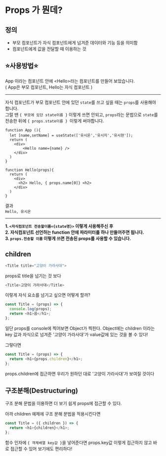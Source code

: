 # Props 가 뭔데?

## 정의

- 부모 컴포넌트가 자식 컴포넌트에게 넘겨준 데이터와 기능 등을 의미함
- 컴포넌트에게 값을 전달할 때 이용하는 것

## ⭐사용방법⭐

App 이라는 컴포넌트 안에 \<Hello>라는 컴포넌트를 만들어 보았습니다.  
( App은 부모 컴포넌트, Hello는 자식 컴포넌트 )

---

자식 컴포넌트가 부모 컴포넌트 안에 있던 `state`를 쓰고 싶을 때는 `props`를 사용해야 합니다.  
그럴 땐 `{ 부모에 있던 state이름 }` 이렇게 쓰면 안되고,
`props`라는 문법으로 `state`를 전송한 뒤에 `{ props.state이름 } `이렇게 써야합니다.

```JSX
function App (){
  let [name,setName] = useState(['유시온','유시지','유시현']);
  return (
    <div>
        <Hello name={name} />
    </div>
  )
}

function Hello(props){
  return (
    <div>
      <h2> Hello, { props.name[0]} <h2>
    </div>
  )
}
```

결과  
`Hello, 유시온`

---

**1. `<자식컴포넌트 전송할이름={state명}>` 이렇게 사용해주신 후**  
**2. 자식컴포넌트 선언하는 function 안에 파라미터를 하나 만들어주면 됩니다.**  
**3. `props.전송할 이름` 이렇게 쓰면 전송된 props를 사용할 수 있습니다.**

## children

```js
<Title title="고양이 가라사대">
```

props로 title을 넘기는 것 보다

```js
<Title>고양이 가라사대</Title>
```

이렇게 자식 요소를 넘기고 싶으면 어떻게 할까?

```js
const Title = (props) => {
  console.log(props);
  return <h1>음</h1>;
};
```

일단 props를 console에 찍어보면 Object가 찍힌다.
Object에는 children 이라는 key 값과 자식으로 넘겨준 '고양이 가라사대'가 value값에 있는 것을 볼 수 있다!

그렇다면

```js
const Title = (props) => {
  return <h1>{props.children}</h1>;
};
```

props.children에 접근하면 우리가 원하던 대로 '고양이 가라사대'가 보여질 것이다

## 구조분해(Destructuring)

구조 분해 문법을 이용하면 더 보기 쉽게 props에 접근할 수 있다.

아까 children 예제에 구조 분해 분법을 적용시킨다면

```js
const Title = ({ children }) => {
  return <h1>{children}</h1>;
};
```

함수 인자에 `{ 객체배열 key값 }`을 넣어준다면 props.key값 이렇게 접근하지 않고 바로 접근할 수 있어 보기에도 편리하다!
